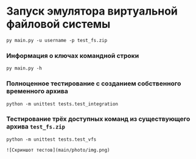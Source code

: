 # Запуск эмулятора виртуальной файловой системы
```
py main.py -u username -p test_fs.zip
```

### Информация о ключах командной строки
```
py main.py -h
```

### Полноценное тестирование с созданием собственного временного архива
```
python -m unittest tests.test_integration
```

### Тестирование трёх доступных команд из существующего архива `test_fs.zip`
```
python -m unittest tests.test_vfs
```


```
![Скриншот тестов](main/photo/img.png)
```
